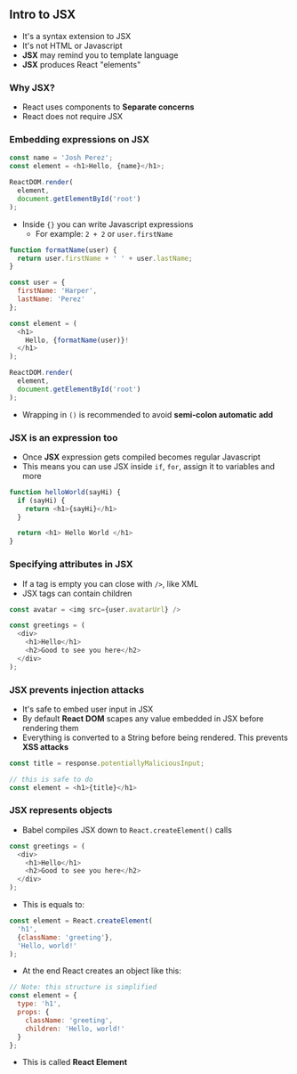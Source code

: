 ## Intro to JSX
- It's a syntax extension to JSX
- It's not HTML or Javascript
- **JSX** may remind you to template language
- **JSX** produces React "elements"

### Why JSX?
- React uses components to **Separate concerns**
- React does not require JSX

### Embedding expressions on JSX
```javascript
const name = 'Josh Perez';
const element = <h1>Hello, {name}</h1>;

ReactDOM.render(
  element,
  document.getElementById('root')
);
```
- Inside `{}` you can write Javascript expressions
  - For example: `2 + 2` or `user.firstName`
```javascript
function formatName(user) {
  return user.firstName + ' ' + user.lastName;
}

const user = {
  firstName: 'Harper',
  lastName: 'Perez'
};

const element = (
  <h1>
    Hello, {formatName(user)}!
  </h1>
);

ReactDOM.render(
  element,
  document.getElementById('root')
);
```
- Wrapping in `()` is recommended to avoid **semi-colon automatic add**

### JSX is an expression too
- Once **JSX** expression gets compiled becomes regular Javascript
- This means you can use JSX inside `if`, `for`, assign it to variables and more
```javascript
function helloWorld(sayHi) {
  if (sayHi) {
    return <h1>{sayHi}</h1>
  }

  return <h1> Hello World </h1>
}
```

### Specifying attributes in JSX
- If a tag is empty you can close with `/>`, like XML
- JSX tags can contain children
```javascript
const avatar = <img src={user.avatarUrl} />

const greetings = (
  <div>
    <h1>Hello</h1>
    <h2>Good to see you here</h2>
  </div>
);
```

### JSX prevents injection attacks
- It's safe to embed user input in JSX
- By default **React DOM** scapes any value embedded in JSX before rendering them
- Everything is converted to a String before being rendered. This prevents **XSS attacks**
```javascript
const title = response.potentiallyMaliciousInput;

// this is safe to do
const element = <h1>{title}</h1>
```

### JSX represents objects
- Babel compiles JSX down to `React.createElement()` calls
```javascript
const greetings = (
  <div>
    <h1>Hello</h1>
    <h2>Good to see you here</h2>
  </div>
);
```
- This is equals to:
```javascript
const element = React.createElement(
  'h1',
  {className: 'greeting'},
  'Hello, world!'
);
```
- At the end React creates an object like this:
```javascript
// Note: this structure is simplified
const element = {
  type: 'h1',
  props: {
    className: 'greeting',
    children: 'Hello, world!'
  }
};
```
- This is called **React Element**

